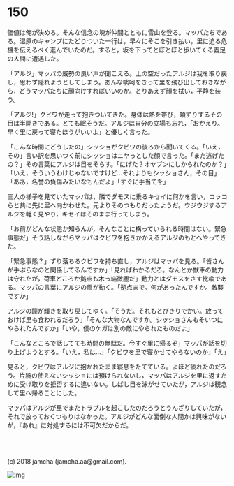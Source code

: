 # 150

価値は俺が決める。そんな信念の塊が仲間とともに雪山を登る。マッパたちである。湿原のキャンプにたどりついた一行は，早々にそこを引き払い，里に迫る危機を伝えるべく進んでいたのだ。すると，坂を下ってとぼとぼと歩いてくる義足の人間に遭遇した。  

「アルジ」マッパの威勢の良い声が聞こえる。上の空だったアルジは我を取り戻し，思わず隠れようとしてしまう。あんな啖呵をきって里を飛び出しておきながら，どうマッパたちに顔向けすればいいのか。とりあえず顔を拭い，平静を装う。  

「アルジ!」クビワが走って抱きついてきた。身体は熱を帯び，頬ずりするその目は半開きである。とても眠そうだ。アルジは自分の立場も忘れ，「おかえり。早く里に戻って寝たほうがいいよ」と優しく言った。  

「こんな時間にどうしたの」シッショがクビワの後ろから聞いてくる。「いえ，その」言い訳を思いつく前にシッショはニヤっとした顔で言った。「また逃げたの？」その言葉にアルジは目をそらす。「にげた？オヤブンにしかられたのか？」「いえ，そういうわけじゃないですけど…それよりもシッショさん，その目」「ああ，名誉の負傷みたいなもんだよ」「すぐに手当てを」  

三人の様子を見ていたマッパは，隣でダモスに乗るキセイに何かを言い，コッコらと共に先に里へ向かわせた。元よりそのつもりだったようだ。ウジウジするアルジを軽く見やり，キセイはそのまま行ってしまう。  

「お前がどんな状態か知らんが，そんなことに構っていられる時間はない。緊急事態だ」そう話しながらマッパはクビワを抱きかかえるアルジのもとへやってきた。  

「緊急事態？」ずり落ちるクビワを持ち直し，アルジはマッパを見る。「皆さんが手ぶらなのと関係してるんですか」「見ればわかるだろ。なんとか獣車の動力は守れたが，荷車どころか拠点も木っ端微塵だ」動力とはダモスをさす比喩である。マッパの言葉にアルジの眉が動く。「拠点まで。何があったんですか。敵襲ですか」  

アルジの瞳が輝きを取り戻してゆく。「そうだ。それもとびきりでかい。放っておけば里も食われるだろう」「そんな大物なんですか。シッショさんもそいつにやられたんですか」「いや，僕のケガは別の敵にやられたものだよ」  

「こんなところで話してても時間の無駄だ。今すぐ里に帰るぞ」マッパが話を切り上げようとする。「いえ，私は…」「クビワを里で寝かせてやらないのか」「え」  

見ると，クビワはアルジに抱かれたまま寝息をたてている。よほど疲れたのだろう。片腕の使えないシッショには預けられないし，マッパはアルジを里に返すために受け取りを拒否するに違いない。しばし目を泳がせていたが，アルジは観念して里へ帰ることにした。  

マッパはアルジが里でまたトラブルを起こしたのだろうとうんざりしていたが，それで放っておくつもりはなかった。アルジがどんな面倒な人間かは興味がないが，『あれ』に対処するには不可欠だからだ。  

<br>  

<br>  
<br>  
(c) 2018 jamcha (jamcha.aa@gmail.com).  

[![img](http://i.creativecommons.org/l/by-nc-sa/4.0/88x31.png)](http://creativecommons.org/licenses/by-nc-sa/4.0/deed)